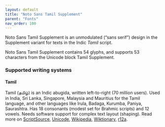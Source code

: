 ```yaml
---
layout: default
title: "Noto Sans Tamil Supplement"
parent: "Fonts"
nav_order: 100
---
```

Noto Sans Tamil Supplement is an unmodulated (“sans serif”) design in the Supplement variant for texts in the Indic _Tamil_ script. 

Noto Sans Tamil Supplement contains 54 glyphs, and supports 53 characters from the Unicode block Tamil Supplement.


### Supported writing systems


#### Tamil

Tamil (<span class='autonym'>தமிழ்</span>) is an Indic abugida, written left-to-right (70 million users). Used in India, Sri Lanka, Singapore, Malaysia and Mauritius for the Tamil language, and other languages like Irula, Badaga, Kurumba, Paniya, Saurashtra. Has 18 consonants (modest set for Brahmic scripts) and 12 vowels. Needs software support for complex text layout (shaping). Read more on [ScriptSource](https://scriptsource.org/scr/Taml), [Unicode](https://www.unicode.org/versions/Unicode13.0.0/ch12.pdf#G10162), [Wikipedia](https://en.wikipedia.org/wiki/ISO_15924:Taml), [Wiktionary](https://en.wiktionary.org/wiki/Category:Tamil_script), [r12a](https://r12a.github.io/scripts/links?iso=Taml).

